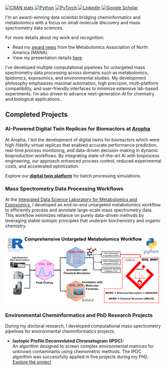 <!-- badges: start -->
[![CRAN stats](https://img.shields.io/badge/R-276DC3?style=for-the-badge&logo=r&logoColor=white)](https://CRAN.R-project.org/package=IDSL.IPA)
[![Python](https://img.shields.io/badge/python-3670A0?style=for-the-badge&logo=python&logoColor=ffdd54)](https://github.com/idslme/IDSL_MINT)
[![PyTorch](https://img.shields.io/badge/PyTorch-EE4C2C?style=for-the-badge&logo=pytorch&logoColor=white)](https://github.com/idslme/IDSL_MINT)
[![LinkedIn](https://img.shields.io/badge/LinkedIn-0077B5?style=for-the-badge&logo=linkedin&logoColor=white)](https://www.linkedin.com/in/sadjad-fakouri-baygi-31b5a856)
[![Google Scholar](https://img.shields.io/badge/Google%20Scholar-4285F4?style=for-the-badge&logo=google-scholar&logoColor=white)](https://scholar.google.com/citations?hl=en&user=WzBF1YMAAAAJ)
<!-- badges: end -->

I'm an award-winning data scientist bridging cheminformatics and metabolomics with a focus on small molecule discovery and mass spectrometry data sciences. 

For more details about my work and recognition:
- Read my [award news](https://mountsinaiexposomics.org/dr-sadjad-fakouri-baygi-wins-the-mark-p-styczynski-early-career-award-in-computational-metabolomics-from-metabolomics-association-of-north-america-mana/) from the Metabolomics Association of North America (MANA).
- View my presentation details [here](https://metabolomicscentre.ca/metabonews-november-issue-mana-conference-presenters).

I've developed multiple computational pipelines for untargeted mass spectrometry data processing across domains such as metabolomics, lipidomics, exposomics, and environmental studies. My development philosophy emphasizes maximal automation, high precision, multi-platform compatibility, and user-friendly interfaces to minimize extensive lab-based experiments. I’m also driven to advance next-generation AI for chemistry and biological applications.

## Completed Projects

### AI-Powered Digital Twin Replicas for Bioreactors at [Aropha](https://github.com/Aropha)
At Aropha, I led the development of digital twins for bioreactors which were high-fidelity virtual replicas that enabled accurate performance prediction, real-time process monitoring, and data-driven decision-making in dynamic bioproduction workflows. By integrating state-of-the-art AI with bioprocess engineering, our approach enhanced process control, reduced experimental costs, and accelerated optimization.

Explore our [**digital twin platform**](https://ai.aropha.com) for batch processing simulations.

### Mass Spectrometry Data Processing Workflows
At the [Integrated Data Science Laboratory for Metabolomics and Exposomics](https://github.com/idslme), I developed an end-to-end untargeted metabolomics workflow to efficiently process and annotate large-scale mass spectrometry data. This workflow minimizes reliance on purely data-driven methods by leveraging stable isotopic principles that underpin biochemistry and organic chemistry.

<div align="center">
  <img src="https://github.com/sajfb/sajfb/blob/main/Comprehensive_Untargeted_Metabolomics_Workflow.PNG" alt="Comprehensive Untargeted Metabolomics Workflow" width="600">
</div>

### Environmental Cheminformatics and PhD Research Projects
During my doctoral research, I developed computational mass spectrometry pipelines for environmental cheminformatics projects.

- **Isotopic Profile Deconvoluted Chromatogram (IPDC):**  
  An algorithm designed to screen complex environmental matrices for unknown contaminants using chemometric methods. The IPDC algorithm was successfully applied in five projects during my PhD.  
  [Explore the project](https://github.com/sajfb/Isotopic-Profile-Deconvolution-Chromatogram-IPDC-algorithm)
